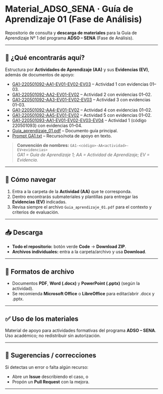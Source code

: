 # Material_ADSO_SENA · Guía de Aprendizaje 01 (Fase de Análisis)

Repositorio de consulta y **descarga de materiales** para la Guía de Aprendizaje Nº 1 del programa **ADSO – SENA** (Fase de Análisis).

---

## 🔎 ¿Qué encontrarás aquí?

Estructura por **Actividades de Aprendizaje (AA)** y sus **Evidencias (EV)**, además de documentos de apoyo:

- [GA1-220501092-AA1-EV01-EV02-EV03](./GA1-220501092-AA1-EV01-EV02-EV03/) – Actividad 1 con evidencias 01–03.
- [GA1-220501092-AA2-EV01-EV02](./GA1-220501092-AA2-EV01-EV02/) – Actividad 2 con evidencias 01–02.
- [GA1-220501092-AA3-EV01-EV02-EV03](./GA1-220501092-AA3-EV01-EV02-EV03/) – Actividad 3 con evidencias 01–03.
- [GA1-220501092-AA4-EV01-EV02](./GA1-220501092-AA4-EV01-EV02/) – Actividad 4 con evidencias 01–02.
- [GA1-220501092-AA5-EV01-EV02](./GA1-220501092-AA5-EV01-EV02/) – Actividad 5 con evidencias 01–02.
- [GA1-220501093-AA1-EV01-EV02-EV03-EV04](./GA1-220501093-AA1-EV01-EV02-EV03-EV04/) – Actividad 1 (código 220501093) con evidencias 01–04.
- [Guia_aprendizaje_01.pdf](./Guia_aprendizaje_01.pdf) – Documento guía principal.
- [Prompt GA1.txt](./Prompt%20GA1.txt) – Recurso/nota de apoyo en texto.

> **Convención de nombres:** `GA1-<código>-AA<actividad>-EV<evidencias>`  
> *GA1 = Guía de Aprendizaje 1; AA = Actividad de Aprendizaje; EV = Evidencia.*

---

## 🧭 Cómo navegar

1. Entra a la carpeta de la **Actividad (AA)** que te corresponda.
2. Dentro encontrarás submateriales y plantillas para entregar las **Evidencias (EV)** indicadas.
3. Revisa siempre el archivo `Guia_aprendizaje_01.pdf` para el contexto y criterios de evaluación.

---

## 📥 Descarga

- **Todo el repositorio:** botón verde **Code** → **Download ZIP**.  
- **Archivos individuales:** entra a la carpeta/archivo y usa **Download**.

---

## 📂 Formatos de archivo

- Documentos **PDF**, **Word (.docx)** y **PowerPoint (.pptx)** (según la actividad).  
- Se recomienda **Microsoft Office** o **LibreOffice** para editar/abrir .docx y .pptx.

---

## ✅ Uso de los materiales

Material de apoyo para actividades formativas del programa **ADSO – SENA**.  
Uso académico; no redistribuir sin autorización.

---

## 📣 Sugerencias / correcciones

Si detectas un error o falta algún recurso:
- Abre un **Issue** describiendo el caso, o
- Propón un **Pull Request** con la mejora.

---
